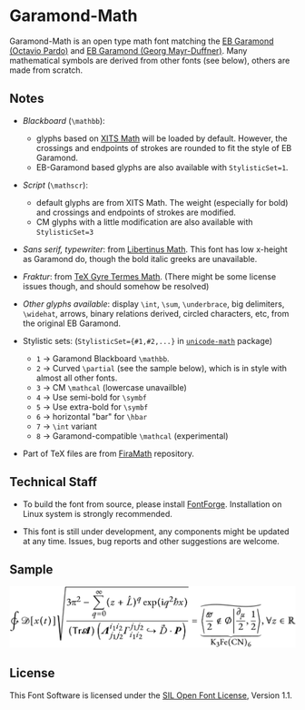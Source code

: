 # Garamond-Math

Garamond-Math is an open type math font matching the [EB Garamond (Octavio Pardo)](https://github.com/octaviopardo/EBGaramond12/) and [EB Garamond (Georg Mayr-Duffner)](https://github.com/georgd/EB-Garamond).
Many mathematical symbols are derived from other fonts (see below), others are made from scratch.

## Notes

- *Blackboard* (`\mathbb`):
    - glyphs based on [XITS Math](https://github.com/khaledhosny/xits) will be loaded by default. However, the crossings and endpoints of strokes are rounded to fit the style of EB Garamond.
    - EB-Garamond based glyphs are also available with `StylisticSet=1`.

- *Script* (`\mathscr`):
    - default glyphs are from XITS Math. The weight (especially for bold) and crossings and endpoints of strokes are modified.
    - CM glyphs with a little modification are also available with `StylisticSet=3`

- *Sans serif, typewriter*: from [Libertinus Math](https://github.com/khaledhosny/libertinus). This font has low x-height as Garamond do, though the bold italic greeks are unavailable.

- *Fraktur*: from [TeX Gyre Termes Math](http://www.gust.org.pl/projects/e-foundry/tg-math/). (There might be some license issues though, and should somehow be resolved)

- *Other glyphs available*: display `\int`, `\sum`, `\underbrace`, big delimiters, `\widehat`, arrows, binary relations derived, circled characters, etc, from the original EB Garamond.

- Stylistic sets: (`StylisticSet={#1,#2,...}` in [`unicode-math`](https://ctan.org/pkg/unicode-math?lang=en) package)

    - `1` -> Garamond Blackboard `\mathbb`.
    - `2` -> Curved `\partial` (see the sample below), which is in style with almost all other fonts.
    - `3` -> CM `\mathcal` (lowercase unavailble)
    - `4` -> Use semi-bold for `\symbf`
    - `5` -> Use extra-bold for `\symbf`
    - `6` -> horizontal "bar" for `\hbar`
    - `7` -> `\int` variant
    - `8` -> Garamond-compatible `\mathcal` (experimental)

- Part of TeX files are from [FiraMath](https://github.com/Stone-Zeng/FiraMath) repository.

## Technical Staff
- To build the font from source, please install [FontForge](https://github.com/fontforge/fontforge). Installation on Linux system is strongly recommended.

- This font is still under development, any components might be updated at any time. Issues, bug reports and other suggestions are welcome.

## Sample

![sample](images/sample.svg)

## License

This Font Software is licensed under the [SIL Open Font License](http://scripts.sil.org/OFL), Version 1.1.
